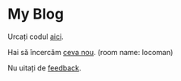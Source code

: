 # My Blog

Urcați codul [aici](https://www.dropbox.com/request/hL6t4msEPRfbKuRzOCTe).

Hai să încercăm [ceva nou](https://b.socrative.com/login/student/). \(room name: locoman\)

Nu uitați de [feedback](https://victorlocoman.typeform.com/to/Bsta9h).

